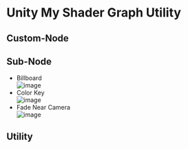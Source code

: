 # Unity My Shader Graph Utility
## Custom-Node
## Sub-Node
* Billboard  
![image](https://github.com/FunsTW/Unity_MyShaderGraphUtility/blob/main/README/image/subnode_billboard.jpg)
* Color Key  
![image](https://github.com/FunsTW/Unity_MyShaderGraphUtility/blob/main/README/image/subnode_colorkey.jpg)
* Fade Near Camera  
![image](https://github.com/FunsTW/Unity_MyShaderGraphUtility/blob/main/README/image/subnode_fadenearcamera.jpg)
## Utility
